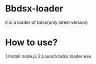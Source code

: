 # Bbdsx-loader
it is a loader of bdsx(only latest version)

# How to use?
1.Install node.js
2.Launch bdsx loader.exe
